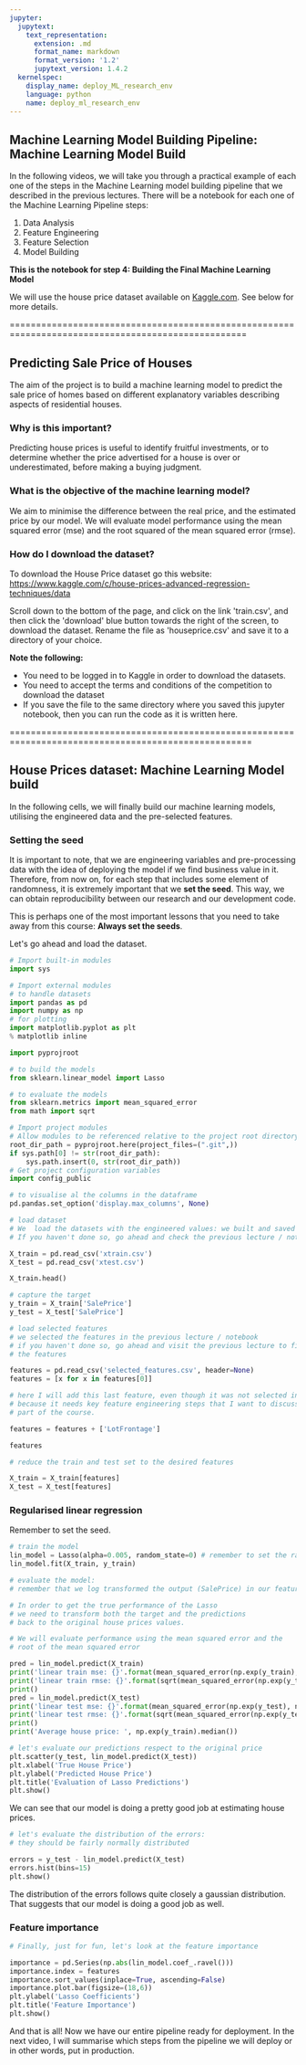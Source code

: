 ```yaml
---
jupyter:
  jupytext:
    text_representation:
      extension: .md
      format_name: markdown
      format_version: '1.2'
      jupytext_version: 1.4.2
  kernelspec:
    display_name: deploy_ML_research_env
    language: python
    name: deploy_ml_research_env
---
```


## Machine Learning Model Building Pipeline: Machine Learning Model Build

In the following videos, we will take you through a practical example of each one of the steps in the Machine Learning model building pipeline that we described in the previous lectures. There will be a notebook for each one of the Machine Learning Pipeline steps:

1. Data Analysis
2. Feature Engineering
3. Feature Selection
4. Model Building

**This is the notebook for step 4: Building the Final Machine Learning Model**

We will use the house price dataset available on [Kaggle.com](https://www.kaggle.com/c/house-prices-advanced-regression-techniques/data). See below for more details.

===================================================================================================

## Predicting Sale Price of Houses

The aim of the project is to build a machine learning model to predict the sale price of homes based on different explanatory variables describing aspects of residential houses. 

### Why is this important? 

Predicting house prices is useful to identify fruitful investments, or to determine whether the price advertised for a house is over or underestimated, before making a buying judgment.

### What is the objective of the machine learning model?

We aim to minimise the difference between the real price, and the estimated price by our model. We will evaluate model performance using the mean squared error (mse) and the root squared of the mean squared error (rmse).

### How do I download the dataset?

To download the House Price dataset go this website:
https://www.kaggle.com/c/house-prices-advanced-regression-techniques/data

Scroll down to the bottom of the page, and click on the link 'train.csv', and then click the 'download' blue button towards the right of the screen, to download the dataset. Rename the file as 'houseprice.csv' and save it to a directory of your choice.

**Note the following:**
-  You need to be logged in to Kaggle in order to download the datasets.
-  You need to accept the terms and conditions of the competition to download the dataset
-  If you save the file to the same directory where you saved this jupyter notebook, then you can run the code as it is written here.

====================================================================================================

<!-- #region -->
## House Prices dataset: Machine Learning Model build

In the following cells, we will finally build our machine learning models, utilising the engineered data and the pre-selected features. 


### Setting the seed

It is important to note, that we are engineering variables and pre-processing data with the idea of deploying the model if we find business value in it. Therefore, from now on, for each step that includes some element of randomness, it is extremely important that we **set the seed**. This way, we can obtain reproducibility between our research and our development code.

This is perhaps one of the most important lessons that you need to take away from this course: **Always set the seeds**.

Let's go ahead and load the dataset.
<!-- #endregion -->

```python
# Import built-in modules
import sys

# Import external modules
# to handle datasets
import pandas as pd
import numpy as np
# for plotting
import matplotlib.pyplot as plt
% matplotlib inline

import pyprojroot

# to build the models
from sklearn.linear_model import Lasso

# to evaluate the models
from sklearn.metrics import mean_squared_error
from math import sqrt

# Import project modules
# Allow modules to be referenced relative to the project root directory
root_dir_path = pyprojroot.here(project_files=(".git",))
if sys.path[0] != str(root_dir_path):
    sys.path.insert(0, str(root_dir_path))
# Get project configuration variables
import config_public

# to visualise al the columns in the dataframe
pd.pandas.set_option('display.max_columns', None)
```

```python
# load dataset
# We  load the datasets with the engineered values: we built and saved this datasets in a previous lecture (feature engineering lecture).
# If you haven't done so, go ahead and check the previous lecture / notebook to find out how to create these datasets

X_train = pd.read_csv('xtrain.csv')
X_test = pd.read_csv('xtest.csv')

X_train.head()
```

```python
# capture the target
y_train = X_train['SalePrice']
y_test = X_test['SalePrice']
```

```python
# load selected features
# we selected the features in the previous lecture / notebook
# if you haven't done so, go ahead and visit the previous lecture to find out how to select
# the features

features = pd.read_csv('selected_features.csv', header=None)
features = [x for x in features[0]] 

# here I will add this last feature, even though it was not selected in our previous step,
# because it needs key feature engineering steps that I want to discuss further during the deployment
# part of the course. 

features = features + ['LotFrontage'] 

features
```

```python
# reduce the train and test set to the desired features

X_train = X_train[features]
X_test = X_test[features]
```

### Regularised linear regression

Remember to set the seed.

```python
# train the model
lin_model = Lasso(alpha=0.005, random_state=0) # remember to set the random_state / seed
lin_model.fit(X_train, y_train)
```

```python
# evaluate the model:
# remember that we log transformed the output (SalePrice) in our feature engineering notebook / lecture.

# In order to get the true performance of the Lasso
# we need to transform both the target and the predictions
# back to the original house prices values.

# We will evaluate performance using the mean squared error and the
# root of the mean squared error

pred = lin_model.predict(X_train)
print('linear train mse: {}'.format(mean_squared_error(np.exp(y_train), np.exp(pred))))
print('linear train rmse: {}'.format(sqrt(mean_squared_error(np.exp(y_train), np.exp(pred)))))
print()
pred = lin_model.predict(X_test)
print('linear test mse: {}'.format(mean_squared_error(np.exp(y_test), np.exp(pred))))
print('linear test rmse: {}'.format(sqrt(mean_squared_error(np.exp(y_test), np.exp(pred)))))
print()
print('Average house price: ', np.exp(y_train).median())
```

```python
# let's evaluate our predictions respect to the original price
plt.scatter(y_test, lin_model.predict(X_test))
plt.xlabel('True House Price')
plt.ylabel('Predicted House Price')
plt.title('Evaluation of Lasso Predictions')
plt.show()
```

We can see that our model is doing a pretty good job at estimating house prices.

```python
# let's evaluate the distribution of the errors: 
# they should be fairly normally distributed

errors = y_test - lin_model.predict(X_test)
errors.hist(bins=15)
plt.show()
```

The distribution of the errors follows quite closely a gaussian distribution. That suggests that our model is doing a good job as well.


### Feature importance

```python
# Finally, just for fun, let's look at the feature importance

importance = pd.Series(np.abs(lin_model.coef_.ravel()))
importance.index = features
importance.sort_values(inplace=True, ascending=False)
importance.plot.bar(figsize=(18,6))
plt.ylabel('Lasso Coefficients')
plt.title('Feature Importance')
plt.show()
```

And that is all! Now we have our entire pipeline ready for deployment. In the next video, I will summarise which steps from the pipeline we will deploy or in other words, put in production.

```python

```
